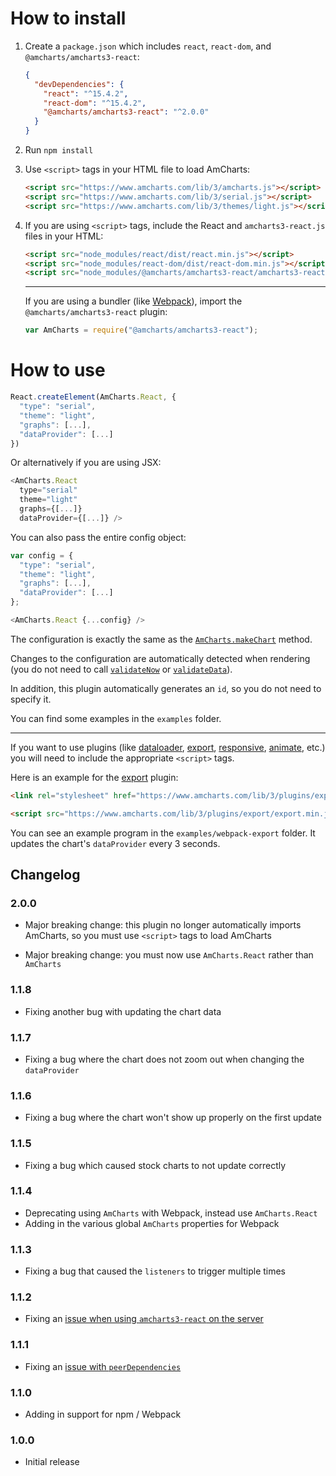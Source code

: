 How to install
==============

1. Create a `package.json` which includes `react`, `react-dom`, and `@amcharts/amcharts3-react`:

   ```json
   {
     "devDependencies": {
       "react": "^15.4.2",
       "react-dom": "^15.4.2",
       "@amcharts/amcharts3-react": "^2.0.0"
     }
   }
   ```

2. Run `npm install`

3. Use `<script>` tags in your HTML file to load AmCharts:

   ```html
   <script src="https://www.amcharts.com/lib/3/amcharts.js"></script>
   <script src="https://www.amcharts.com/lib/3/serial.js"></script>
   <script src="https://www.amcharts.com/lib/3/themes/light.js"></script>
   ```

4. If you are using `<script>` tags, include the React and `amcharts3-react.js` files in your HTML:

   ```html
   <script src="node_modules/react/dist/react.min.js"></script>
   <script src="node_modules/react-dom/dist/react-dom.min.js"></script>
   <script src="node_modules/@amcharts/amcharts3-react/amcharts3-react.js"></script>
   ```

   ----

   If you are using a bundler (like [Webpack](https://webpack.js.org/)), import the `@amcharts/amcharts3-react` plugin:

   ```js
   var AmCharts = require("@amcharts/amcharts3-react");
   ```

How to use
==========

```js
React.createElement(AmCharts.React, {
  "type": "serial",
  "theme": "light",
  "graphs": [...],
  "dataProvider": [...]
})
```

Or alternatively if you are using JSX:

```js
<AmCharts.React
  type="serial"
  theme="light"
  graphs={[...]}
  dataProvider={[...]} />
```

You can also pass the entire config object:

```js
var config = {
  "type": "serial",
  "theme": "light",
  "graphs": [...],
  "dataProvider": [...]
};

<AmCharts.React {...config} />
```

The configuration is exactly the same as the [`AmCharts.makeChart`](https://docs.amcharts.com/3/javascriptcharts/AmCharts#makeChart) method.

Changes to the configuration are automatically detected when rendering (you do not need to call [`validateNow`](https://docs.amcharts.com/3/javascriptcharts/AmSerialChart#validateNow) or [`validateData`](https://docs.amcharts.com/3/javascriptcharts/AmSerialChart#validateData)).

In addition, this plugin automatically generates an `id`, so you do not need to specify it.

You can find some examples in the `examples` folder.

----

If you want to use plugins (like [dataloader](https://github.com/amcharts/dataloader), [export](https://github.com/amcharts/export), [responsive](https://github.com/amcharts/responsive), [animate](https://github.com/amcharts/animate), etc.) you will need to include the appropriate `<script>` tags.

Here is an example for the [export](https://github.com/amcharts/export) plugin:

```html
<link rel="stylesheet" href="https://www.amcharts.com/lib/3/plugins/export/export.css" type="text/css" media="all" />

<script src="https://www.amcharts.com/lib/3/plugins/export/export.min.js"></script>
```

You can see an example program in the `examples/webpack-export` folder. It updates the chart's `dataProvider` every 3 seconds.


## Changelog

### 2.0.0
* Major breaking change: this plugin no longer automatically imports AmCharts, so you must use `<script>` tags to load AmCharts

* Major breaking change: you must now use `AmCharts.React` rather than `AmCharts`

### 1.1.8
* Fixing another bug with updating the chart data

### 1.1.7
* Fixing a bug where the chart does not zoom out when changing the `dataProvider`

### 1.1.6
* Fixing a bug where the chart won't show up properly on the first update

### 1.1.5
* Fixing a bug which caused stock charts to not update correctly

### 1.1.4
* Deprecating using `AmCharts` with Webpack, instead use `AmCharts.React`
* Adding in the various global `AmCharts` properties for Webpack

### 1.1.3
* Fixing a bug that caused the `listeners` to trigger multiple times

### 1.1.2
* Fixing an [issue when using `amcharts3-react` on the server](https://github.com/amcharts/amcharts3-react/issues/11)

### 1.1.1
* Fixing an [issue with `peerDependencies`](https://github.com/npm/npm/issues/3218)

### 1.1.0
* Adding in support for npm / Webpack

### 1.0.0
* Initial release
